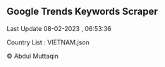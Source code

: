

## Google Trends Keywords Scraper 
 
Last Update 08-02-2023 , 06:53:36

Country List :
VIETNAM.json



© Abdul Muttaqin 

